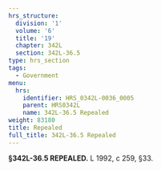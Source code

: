 ```yaml
---
hrs_structure:
  division: '1'
  volume: '6'
  title: '19'
  chapter: 342L
  section: 342L-36.5
type: hrs_section
tags:
  - Government
menu:
  hrs:
    identifier: HRS_0342L-0036_0005
    parent: HRS0342L
    name: 342L-36.5 Repealed
weight: 83180
title: Repealed
full_title: 342L-36.5 Repealed
---
```

**§342L-36.5 REPEALED.** L 1992, c 259, §33.